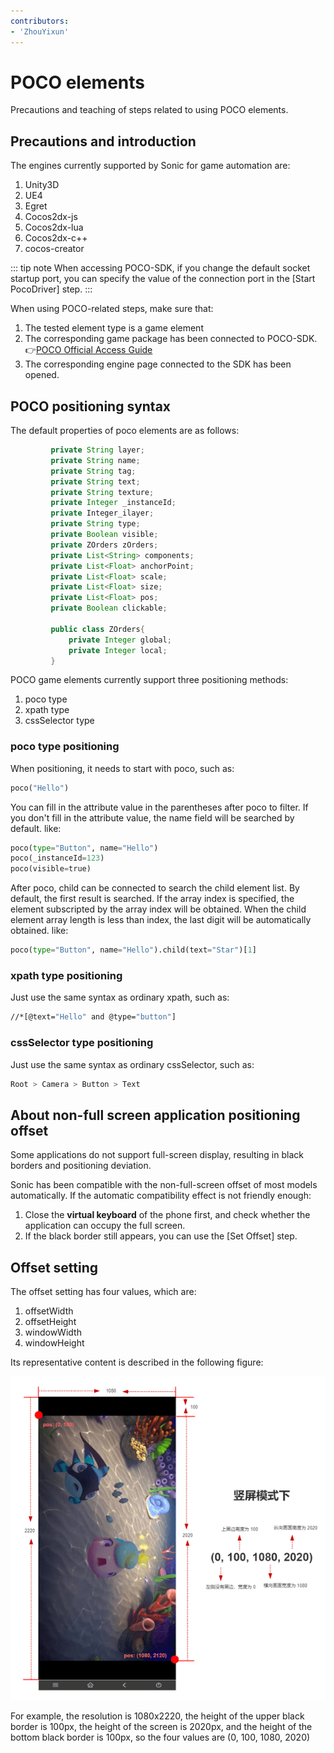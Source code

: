 ```yaml
---
contributors:
- 'ZhouYixun'
---
```


# POCO elements

Precautions and teaching of steps related to using POCO elements.

## Precautions and introduction

The engines currently supported by Sonic for game automation are:

1. Unity3D
2. UE4
3. Egret
4. Cocos2dx-js
5. Cocos2dx-lua
6. Cocos2dx-c++
7. cocos-creator

::: tip note
When accessing POCO-SDK, if you change the default socket startup port, you can specify the value of the connection port in the [Start PocoDriver] step.
:::

When using POCO-related steps, make sure that:

1. The tested element type is a game element
2. The corresponding game package has been connected to POCO-SDK. 👉[POCO Official Access Guide](https://poco.readthedocs.io/en/latest/source/doc/integration.html)
3. The corresponding engine page connected to the SDK has been opened.

## POCO positioning syntax

The default properties of poco elements are as follows:

```java
         private String layer;
         private String name;
         private String tag;
         private String text;
         private String texture;
         private Integer _instanceId;
         private Integer_ilayer;
         private String type;
         private Boolean visible;
         private ZOrders zOrders;
         private List<String> components;
         private List<Float> anchorPoint;
         private List<Float> scale;
         private List<Float> size;
         private List<Float> pos;
         private Boolean clickable;

         public class ZOrders{
             private Integer global;
             private Integer local;
         }
```

POCO game elements currently support three positioning methods:

1. poco type
2. xpath type
3. cssSelector type

### poco type positioning

When positioning, it needs to start with poco, such as:

```python
poco("Hello")
```

You can fill in the attribute value in the parentheses after poco to filter. If you don't fill in the attribute value, the name field will be searched by default. like:

```python
poco(type="Button", name="Hello")
poco(_instanceId=123)
poco(visible=true)
```

After poco, child can be connected to search the child element list. By default, the first result is searched. If the array index is specified, the element subscripted by the array index will be obtained. When the child element array length is less than index, the last digit will be automatically obtained. like:

```python
poco(type="Button", name="Hello").child(text="Star")[1]
```

### xpath type positioning

Just use the same syntax as ordinary xpath, such as:

```bash
//*[@text="Hello" and @type="button"]
```

### cssSelector type positioning

Just use the same syntax as ordinary cssSelector, such as:

```css
Root > Camera > Button > Text
```

## About non-full screen application positioning offset

Some applications do not support full-screen display, resulting in black borders and positioning deviation.

Sonic has been compatible with the non-full-screen offset of most models automatically. If the automatic compatibility effect is not friendly enough:

1. Close the **virtual keyboard** of the phone first, and check whether the application can occupy the full screen.
2. If the black border still appears, you can use the [Set Offset] step.

## Offset setting

The offset setting has four values, which are:

1. offsetWidth
2. offsetHeight
3. windowWidth
4. windowHeight

Its representative content is described in the following figure:

![offsets](./images/offsets.png)

For example, the resolution is 1080x2220, the height of the upper black border is 100px, the height of the screen is 2020px, and the height of the bottom black border is 100px, so the four values are (0, 100, 1080, 2020)
